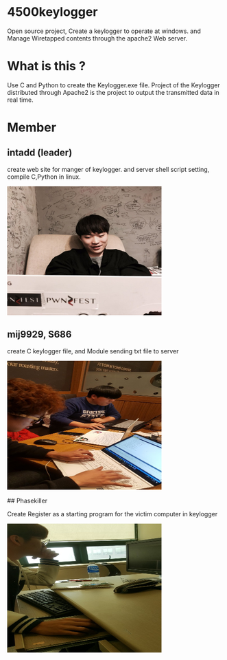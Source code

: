 # 4500keylogger

Open source project, Create a keylogger to operate at windows. and Manage Wiretapped contents through the apache2 Web server.

# What is this ?

Use C and Python to create the Keylogger.exe file. Project of the Keylogger distributed through Apache2 is the project to output the transmitted data in real time.

# Member

## intadd (leader)
create web site for manger of keylogger. and server shell script setting, compile C,Python in linux.   
  <p align="left">
 <img width="360" height="300" src="./img/2.jpg">
</p>

  
  
  
  
## mij9929, S686 
  
create C keylogger file, and Module sending txt file to server  
  <p align="left">
  <img width="360" height="300" src="./img/1.jpg">
</p>


</div>  
## Phasekiller
  
Create Register as a starting program for the victim computer in keylogger  
  <p align="left">
  <img width="360" height="300" src="./img/3.jpg">
</p>
